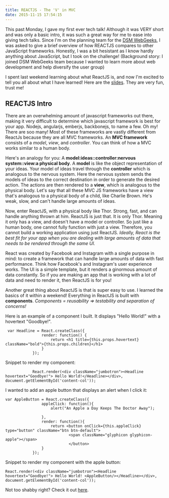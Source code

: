 ```yaml
---
title: REACTJS - The 'V' in MVC
date: 2015-11-15 17:54:15
---
```


This past Monday, I gave my first ever tech talk! Although it was VERY short and was only a basic intro, it was such a great way for me to ease into giving tech talks. Since I'm on the planning team for the [DSM WebGeeks](http://www.dsmwebgeeks.com/), I was asked to give a brief overview of how REACTJS compares to other JavaScript frameworks. Honestly, I was a bit hesistant as I know hardly anything about JavaScript, but I took on the challenge! (Background story: I joined DSM WebGeeks team because I wanted to learn more about web development and help diversify the user group)

I spent last weekend learning about what ReactJS is, and now I'm excited to tell you all about what I have learned! Here are the [slides](http://www.slideshare.net/JessicaLe2/react-js-intro). They are very fun, trust me! 


## REACTJS Intro
There are an overwhelming amount of javascript frameworks out there, making it very difficult to determine which javascript framework is best for your app. Nodejs, angularjs, emberjs, backbonejs, to name a few. Oh my! There are soo many! Most of these frameworks are vastly different from ReactJs because they are all MVC frameworks. An **MVC framework** consists of a *model*, *view*, and *controller*. You can think of how a MVC works similar to a human body. 

Here's an analogy for you: A **model:ideas::controller:nervous system::view:a physical body**. A **model** is like the object representation of your ideas. Your model of ideas travel through the **controller** which is analogous to the nervous system. Here the nervous system sends the models of ideas to the correct destination in order to generate the desired action. The actions are then rendered to a **view**, which is analogous to the physical body. Let's say that all these MVC JS frameworks have a view that's analogous to a physical body of a child, like Charlie Brown. He's weak, slow, and can't handle large amounts of ideas. 

Now, enter ReactJS, with a physical body like Thor. Strong, fast, and can handle anything thrown at him. ReactJS is just that. It is only Thor. Meaning it only has a view, and doesn't have a model or controller. So just like a human body, one cannot fully function with just a view. Therefore, you cannot build a working application using just ReactJS. *Ideally, React is the best fit for your app when you are dealing with large amounts of data that needs to be rendered through the same UI.*

React was created by Facebook and Instagram with a single purpose in mind: to create a framework that can handle large amounts of data with fast performance. Think how Facebook's and Instagram's user experience works. The UI is a simple template, but it renders a ginormous amount of data constantly. So if you are making an app that is working with a lot of data and need to render it, then ReactJS is for you!

Another great thing about ReactJS is that is super easy to use. I learned the basics of it within a weekend! Everything in ReactJS is built with **components**. *Components = reusability => testability and separation of concerns!*


Here is an example of a component I built. It displays "Hello World!" with a hovertext "Goodbye!". 

```
 var Headline = React.createClass({
                render: function() {
                    return <h1 title={this.props.hovertext} className="bold">{this.props.children}</h1>
                }
            });
```

Snippet to render my component: 

```
        	React.render(<div className="jumbotron"><Headline hovertext="Goodbye!"> Hello World!</Headline></div>, document.getElementById('content-col'));
```

I wanted to add an apple button that displays an alert when I click it:

```
var AppleButton = React.createClass({
                appleClick: function(){
                    alert("An Apple a Day Keeps The Doctor Away");
                
                },
                render: function(){
                    return <button onClick={this.appleClick} type="button" className="btn btn-default">
                            <span className="glyphicon glyphicon-apple"></span>
                            </button>
                }
            });
```

Snippet to render my component with the apple button: 

```
React.render(<div className="jumbotron"><Headline hovertext="Goodbye!"> Hello World! <AppleButton/></Headline></div>, document.getElementById('content-col'));

```

Not too shabby right? Check it out [here](https://github.com/lovelejess/snippets/blob/master/hello_world_react_js.html).